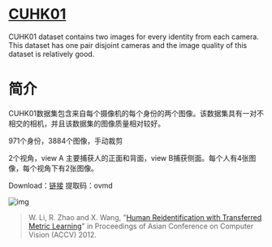 # [CUHK01](http://www.ee.cuhk.edu.hk/~xgwang/CUHK_identification.html)

CUHK01 dataset contains two images for every identity from each camera. This dataset has one pair disjoint cameras and the image quality of this dataset is relatively good.

# 简介

CUHK01数据集包含来自每个摄像机的每个身份的两个图像。该数据集具有一对不相交的相机，并且该数据集的图像质量相对较好。

971个身份，3884个图像，手动裁剪

2个视角，view A 主要捕获人的正面和背面，view B捕获侧面。每个人有4张图像，每个视角下有2张图像。

Download：[链接](https://pan.baidu.com/s/1cX-laIWGNNaRoqK1tUwI-Q) 提取码：ovmd

![img](imgs/eg_CUHK01.png)

> W. Li, R. Zhao and X. Wang, "[Human Reidentification with Transferred Metric Learning](http://www.ee.cuhk.edu.hk/~xgwang/papers/liZWaccv12.pdf)" in Proceedings of Asian Conference on Computer Vision (ACCV) 2012.

